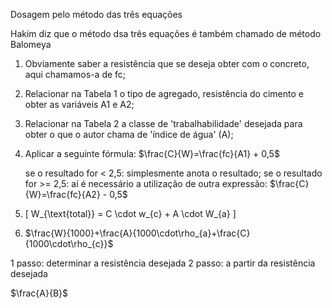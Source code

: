 Dosagem pelo método das três equações

Hakim diz que o método dsa três equações é também chamado de método Balomeya

1) Obviamente saber a resistência que se deseja obter com o concreto, aqui chamamos-a de fc;
2) Relacionar na Tabela 1 o tipo de agregado, resistência do cimento e obter as variáveis A1 e A2;
3) Relacionar na Tabela 2 a classe de 'trabalhabilidade' desejada para obter o que o autor chama de 'índice de água' (A);
4) Aplicar a seguinte fórmula:
        $\frac{C}{W}=\frac{fc}{A1} + 0,5$

   se o resultado for < 2,5: simplesmente anota o resultado;
   se o resultado for >= 2,5: aí é necessário a utilização de outra expressão:
      $\frac{C}{W}=\frac{fc}{A2} - 0,5$
5) \[ W_{\text{total}} = C \cdot w_{c} + A \cdot W_{a} \]

6) $\frac{W}{1000}+\frac{A}{1000\cdot\rho_{a}+\frac{C}{1000\cdot\rho_{c}}$







1 passo: determinar a resistência desejada
2 passo: a partir da resistência desejada

$\frac{A}{B}$
